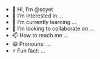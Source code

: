 - 👋 Hi, I’m @scyet
- 👀 I’m interested in ...
- 🌱 I’m currently learning ...
- 💞️ I’m looking to collaborate on ...
- 📫 How to reach me ...
- 😄 Pronouns: ...
- ⚡ Fun fact: ...

<!---
scyet/scyet is a ✨ special ✨ repository because its `README.md` (this file) appears on your GitHub profile.
You can click the Preview link to take a look at your changes.
--->

